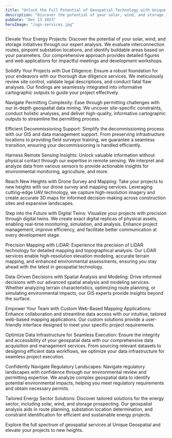 ```yaml
---
title: "Unlock the Full Potential of Geospatial Technology with Unique Geospatial Services"
description: "Discover the potential of your solar, wind, and storage initiatives through our expert analysis. We evaluate interconnection routes, pinpoint substation locations, and identify buildable areas based on your parameters."
pubDate: "Dec 13 2023"
heroImage: "/ugs-services.jpg"
---
```


Elevate Your Energy Projects:
Discover the potential of your solar, wind, and storage initiatives through our expert analysis. We evaluate interconnection routes, pinpoint substation locations, and identify buildable areas based on your parameters. Our comprehensive approach provides detailed figures and web applications for impactful meetings and development workshops.

Solidify Your Projects with Due Diligence:
Ensure a robust foundation for your endeavors with our thorough due diligence services. We meticulously review site control, validate legal descriptions, and conduct fatal flaw analyses. Our findings are seamlessly integrated into informative cartographic outputs to guide your project effectively.

Navigate Permitting Complexity:
Ease through permitting challenges with our in-depth geospatial data mining. We uncover site-specific constraints, conduct holistic analyses, and deliver high-quality, informative cartographic outputs to streamline the permitting process.

Efficient Decommissioning Support:
Simplify the decommissioning process with our GIS and data management support. From preserving infrastructure locations to providing field surveyor training, we guarantee a seamless transition, ensuring your decommissioning is handled efficiently.

Harness Remote Sensing Insights:
Unlock valuable information without physical contact through our expertise in remote sensing. We interpret and analyze data from various sensors to provide actionable insights for environmental monitoring, agriculture, and more.

Reach New Heights with Drone Survey and Mapping:
Take your projects to new heights with our drone survey and mapping services. Leveraging cutting-edge UAV technology, we capture high-resolution imagery and create accurate 3D maps for informed decision-making across construction sites and expansive landscapes.

Step into the Future with Digital Twins:
Visualize your projects with precision through digital twins. We create exact digital replicas of physical assets, enabling real-time monitoring, simulation, and analysis. Enhance project management, improve efficiency, and facilitate better communication at every development stage.

Precision Mapping with LiDAR:
Experience the precision of LiDAR technology for detailed mapping and topographical analysis. Our LiDAR services enable high-resolution elevation modeling, accurate terrain mapping, and enhanced environmental assessments, ensuring you stay ahead with the latest in geospatial technology.

Data-Driven Decisions with Spatial Analysis and Modeling:
Drive informed decisions with our advanced spatial analysis and modeling services. Whether analyzing terrain characteristics, optimizing route planning, or simulating environmental impacts, our GIS experts provide insights beyond the surface.

Empower Your Team with Custom Web-Based Mapping Applications:
Enhance collaboration and streamline data access with our intuitive, tailored web-based mapping applications. Our custom solutions provide a user-friendly interface designed to meet your specific project requirements.

Optimize Data Infrastructure for Seamless Execution:
Ensure the integrity and accessibility of your geospatial data with our comprehensive data acquisition and management services. From sourcing relevant datasets to designing efficient data workflows, we optimize your data infrastructure for seamless project execution.

Confidently Navigate Regulatory Landscapes:
Navigate regulatory landscapes with confidence through our environmental review and permitting expertise. We analyze complex geospatial data to identify potential environmental impacts, helping you meet regulatory requirements and obtain necessary permits.

Tailored Energy Sector Solutions:
Discover tailored solutions for the energy sector, including solar, wind, and storage prospecting. Our geospatial analysis aids in route planning, substation location determination, and constraint identification for efficient and sustainable energy projects.

Explore the full spectrum of geospatial services at Unique Geospatial and elevate your projects to new heights.
